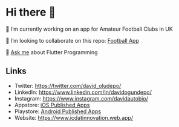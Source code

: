 # Hi there 👋

🔭 I’m currently working on an app for Amateur Football Clubs in UK

👯 I’m looking to collaborate on this repo: [Football App](https://github.com/davidogundepo/Football-Club-UK-Template)

💬 [Ask me](https://twitter.com/messages/compose?recipient_id=1019261607006883841&text=Hello%2C%20David!) about Flutter Programming


## Links

* Twitter: https://twitter.com/david_oludepo/
* LinkedIn: https://www.linkedin.com/in/davidogundepo/
* Instagram: https://www.instagram.com/davidautobio/
* Appstore: [iOS Published Apps](https://apps.apple.com/us/app/id1640829960?see-all=developer-other-apps)
* Playstore: [Android Published Apps](https://play.google.com/store/apps/dev?id=6124939446660884899)
* Website: https://www.icdatinnovation.web.app/

<!--
**davidogundepo/davidogundepo** is a ✨ _special_ ✨ repository because its `README.md` (this file) appears on your GitHub profile.

Here are some ideas to get you started:

- 🔭 I’m currently working on an app for amateur football clbs in UK

- 👯 I’m looking to collaborate on this repo: https://github.com/davidogundepo/Football-Club-UK-Template

- 💬 [Ask me](https://twitter.com/david_oludepo) about Flutter Programming

-->
